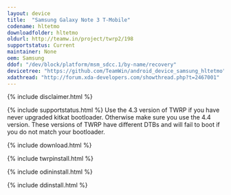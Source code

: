 ```yaml
---
layout: device
title:  "Samsung Galaxy Note 3 T-Mobile"
codename: hltetmo
downloadfolder: hltetmo
oldurl: http://teamw.in/project/twrp2/198
supportstatus: Current
maintainer: None
oem: Samsung
ddof: "/dev/block/platform/msm_sdcc.1/by-name/recovery"
devicetree: "https://github.com/TeamWin/android_device_samsung_hltetmo"
xdathread: "http://forum.xda-developers.com/showthread.php?t=2467001"
---
```


{% include disclaimer.html %}

{% include supportstatus.html %}
Use the 4.3 version of TWRP if you have never upgraded kitkat  bootloader. Otherwise make sure you use the 4.4 version. These versions of TWRP have different DTBs and will fail to boot if you do not match your bootloader.

{% include download.html %}

{% include twrpinstall.html %}

{% include odininstall.html %}

{% include ddinstall.html %}

